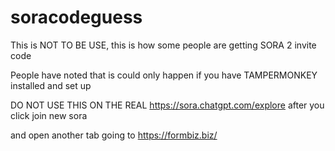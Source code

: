 # soracodeguess
This is NOT TO BE USE, this is how some people are getting SORA 2 invite code

People have noted that is could only happen if you have TAMPERMONKEY installed and set up

DO NOT USE THIS ON THE REAL https://sora.chatgpt.com/explore after you click join new sora

and open another tab going to https://formbiz.biz/
